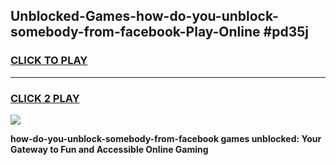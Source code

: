 
## Unblocked-Games-how-do-you-unblock-somebody-from-facebook-Play-Online #pd35j
<h3>
<a href="https://news.freeplayer.one?title=how-do-you-unblock-somebody-from-facebook&ref=3">CLICK TO PLAY</a></h3>
<hr>

<h3>
<a href="https://news.freeplayer.one?title=how-do-you-unblock-somebody-from-facebook&ref=3">CLICK 2 PLAY</a>
  
</h3>

<a href="https://news.freeplayer.one?title=how-do-you-unblock-somebody-from-facebook&ref=3"><img src="https://clearcache.store/games.png"></a>


**how-do-you-unblock-somebody-from-facebook games unblocked: Your Gateway to Fun and Accessible Online Gaming**
